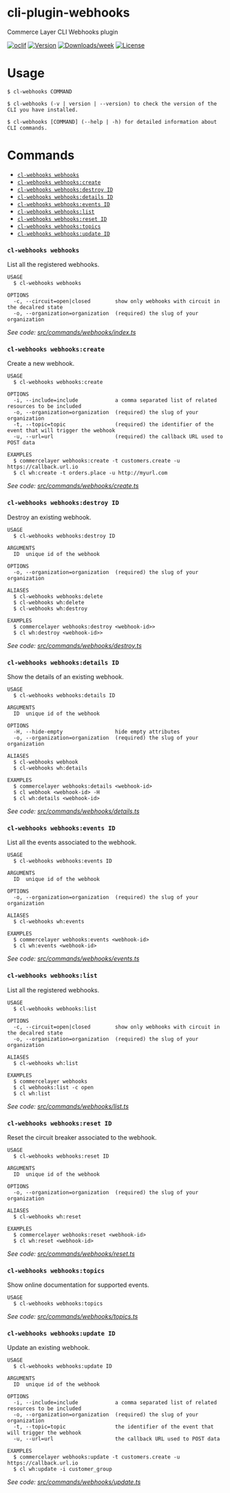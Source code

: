 cli-plugin-webhooks
===================

Commerce Layer CLI Webhooks plugin

[![oclif](https://img.shields.io/badge/cli-oclif-brightgreen.svg)](https://oclif.io)
[![Version](https://img.shields.io/npm/v/@commercelayer/cli-plugin-webhooks.svg)](https://npmjs.org/package/@commercelayer/cli-plugin-webhooks)
[![Downloads/week](https://img.shields.io/npm/dw/@commercelayer/cli-plugin-webhooks.svg)](https://npmjs.org/package/@commercelayer/cli-plugin-webhooks)
[![License](https://img.shields.io/npm/l/@commercelayer/cli-plugin-webhooks.svg)](https://github.com/commercelayer/cli-plugin-webhooks/blob/master/package.json)

<!-- toc -->


<!-- tocstop -->
# Usage
<!-- usage -->

```sh-session
$ cl-webhooks COMMAND

$ cl-webhooks (-v | version | --version) to check the version of the CLI you have installed.

$ cl-webhooks [COMMAND] (--help | -h) for detailed information about CLI commands.
```
<!-- usagestop -->
# Commands
<!-- commands -->

* [`cl-webhooks webhooks`](#cl-webhooks-webhooks)
* [`cl-webhooks webhooks:create`](#cl-webhooks-webhookscreate)
* [`cl-webhooks webhooks:destroy ID`](#cl-webhooks-webhooksdestroy-id)
* [`cl-webhooks webhooks:details ID`](#cl-webhooks-webhooksdetails-id)
* [`cl-webhooks webhooks:events ID`](#cl-webhooks-webhooksevents-id)
* [`cl-webhooks webhooks:list`](#cl-webhooks-webhookslist)
* [`cl-webhooks webhooks:reset ID`](#cl-webhooks-webhooksreset-id)
* [`cl-webhooks webhooks:topics`](#cl-webhooks-webhookstopics)
* [`cl-webhooks webhooks:update ID`](#cl-webhooks-webhooksupdate-id)

### `cl-webhooks webhooks`

List all the registered webhooks.

```
USAGE
  $ cl-webhooks webhooks

OPTIONS
  -c, --circuit=open|closed        show only webhooks with circuit in the decalred state
  -o, --organization=organization  (required) the slug of your organization
```

_See code: [src/commands/webhooks/index.ts](https://github.com/commercelayer/commercelayer-cli-plugin-webhooks/blob/v1.0.0/src/commands/webhooks/index.ts)_

### `cl-webhooks webhooks:create`

Create a new webhook.

```
USAGE
  $ cl-webhooks webhooks:create

OPTIONS
  -i, --include=include            a comma separated list of related resources to be included
  -o, --organization=organization  (required) the slug of your organization
  -t, --topic=topic                (required) the identifier of the event that will trigger the webhook
  -u, --url=url                    (required) the callback URL used to POST data

EXAMPLES
  $ commercelayer webhooks:create -t customers.create -u https://callback.url.io
  $ cl wh:create -t orders.place -u http://myurl.com
```

_See code: [src/commands/webhooks/create.ts](https://github.com/commercelayer/commercelayer-cli-plugin-webhooks/blob/v1.0.0/src/commands/webhooks/create.ts)_

### `cl-webhooks webhooks:destroy ID`

Destroy an existing webhook.

```
USAGE
  $ cl-webhooks webhooks:destroy ID

ARGUMENTS
  ID  unique id of the webhook

OPTIONS
  -o, --organization=organization  (required) the slug of your organization

ALIASES
  $ cl-webhooks webhooks:delete
  $ cl-webhooks wh:delete
  $ cl-webhooks wh:destroy

EXAMPLES
  $ commercelayer webhooks:destroy <webhook-id>>
  $ cl wh:destroy <webhook-id>>
```

_See code: [src/commands/webhooks/destroy.ts](https://github.com/commercelayer/commercelayer-cli-plugin-webhooks/blob/v1.0.0/src/commands/webhooks/destroy.ts)_

### `cl-webhooks webhooks:details ID`

Show the details of an existing webhook.

```
USAGE
  $ cl-webhooks webhooks:details ID

ARGUMENTS
  ID  unique id of the webhook

OPTIONS
  -H, --hide-empty                 hide empty attributes
  -o, --organization=organization  (required) the slug of your organization

ALIASES
  $ cl-webhooks webhook
  $ cl-webhooks wh:details

EXAMPLES
  $ commercelayer webhooks:details <webhook-id>
  $ cl webhook <webhook-id> -H
  $ cl wh:details <webhook-id>
```

_See code: [src/commands/webhooks/details.ts](https://github.com/commercelayer/commercelayer-cli-plugin-webhooks/blob/v1.0.0/src/commands/webhooks/details.ts)_

### `cl-webhooks webhooks:events ID`

List all the events associated to the webhook.

```
USAGE
  $ cl-webhooks webhooks:events ID

ARGUMENTS
  ID  unique id of the webhook

OPTIONS
  -o, --organization=organization  (required) the slug of your organization

ALIASES
  $ cl-webhooks wh:events

EXAMPLES
  $ commercelayer webhooks:events <webhook-id>
  $ cl wh:events <webhook-id>
```

_See code: [src/commands/webhooks/events.ts](https://github.com/commercelayer/commercelayer-cli-plugin-webhooks/blob/v1.0.0/src/commands/webhooks/events.ts)_

### `cl-webhooks webhooks:list`

List all the registered webhooks.

```
USAGE
  $ cl-webhooks webhooks:list

OPTIONS
  -c, --circuit=open|closed        show only webhooks with circuit in the decalred state
  -o, --organization=organization  (required) the slug of your organization

ALIASES
  $ cl-webhooks wh:list

EXAMPLES
  $ commercelayer webhooks
  $ cl webhooks:list -c open
  $ cl wh:list
```

_See code: [src/commands/webhooks/list.ts](https://github.com/commercelayer/commercelayer-cli-plugin-webhooks/blob/v1.0.0/src/commands/webhooks/list.ts)_

### `cl-webhooks webhooks:reset ID`

Reset the circuit breaker associated to the webhook.

```
USAGE
  $ cl-webhooks webhooks:reset ID

ARGUMENTS
  ID  unique id of the webhook

OPTIONS
  -o, --organization=organization  (required) the slug of your organization

ALIASES
  $ cl-webhooks wh:reset

EXAMPLES
  $ commercelayer webhooks:reset <webhook-id>
  $ cl wh:reset <webhook-id>
```

_See code: [src/commands/webhooks/reset.ts](https://github.com/commercelayer/commercelayer-cli-plugin-webhooks/blob/v1.0.0/src/commands/webhooks/reset.ts)_

### `cl-webhooks webhooks:topics`

Show online documentation for supported events.

```
USAGE
  $ cl-webhooks webhooks:topics
```

_See code: [src/commands/webhooks/topics.ts](https://github.com/commercelayer/commercelayer-cli-plugin-webhooks/blob/v1.0.0/src/commands/webhooks/topics.ts)_

### `cl-webhooks webhooks:update ID`

Update an existing webhook.

```
USAGE
  $ cl-webhooks webhooks:update ID

ARGUMENTS
  ID  unique id of the webhook

OPTIONS
  -i, --include=include            a comma separated list of related resources to be included
  -o, --organization=organization  (required) the slug of your organization
  -t, --topic=topic                the identifier of the event that will trigger the webhook
  -u, --url=url                    the callback URL used to POST data

EXAMPLES
  $ commercelayer webhooks:update -t customers.create -u https://callback.url.io
  $ cl wh:update -i customer_group
```

_See code: [src/commands/webhooks/update.ts](https://github.com/commercelayer/commercelayer-cli-plugin-webhooks/blob/v1.0.0/src/commands/webhooks/update.ts)_
<!-- commandsstop -->
